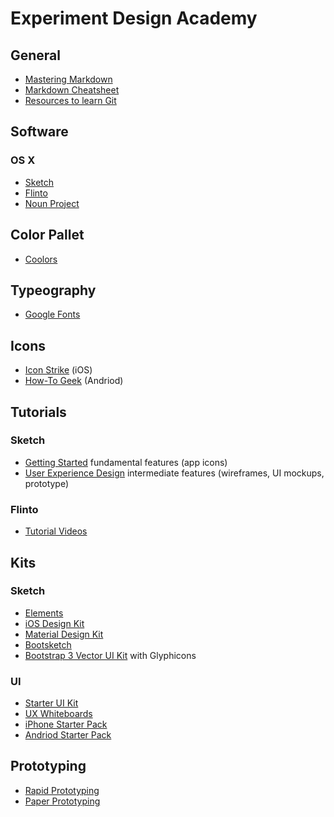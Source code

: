 # Experiment Design Academy

## General
* [Mastering Markdown](https://guides.github.com/features/mastering-markdown/)
* [Markdown Cheatsheet](https://github.com/adam-p/markdown-here/wiki/Markdown-Cheatsheet)
* [Resources to learn Git](https://try.github.io/)

## Software
### OS X
* [Sketch](https://www.sketchapp.com/)
* [Flinto](https://www.flinto.com/)
* [Noun Project](https://thenounproject.com/for-mac/)

## Color Pallet
* [Coolors](https://coolors.co/ff6200-ffbfa6-ffdccd-ffffff-ff8e5e)

## Typeography
* [Google Fonts](https://fonts.google.com/)

## Icons
* [Icon Strike](https://www.flinto.com/strike) (iOS)
* [How-To Geek](https://www.howtogeek.com/196087/how-to-add-websites-to-the-home-screen-on-any-smartphone-or-tablet/) (Andriod)

## Tutorials
### Sketch  
* [Getting Started](http://sketchmaster.com/#course-2) fundamental features (app icons)
* [User Experience Design](http://sketchmaster.com/#course-2) intermediate features (wireframes, UI mockups, prototype)
### Flinto
* [Tutorial Videos](https://www.flinto.com/learn/tutorial_videos)

## Kits
### Sketch
* [Elements](https://sketchapp.com/elements)
* [iOS Design Kit](https://iosdesignkit.io/)
* [Material Design Kit](https://materialdesignkit.com/)
* [Bootsketch](https://www.bootsketch.com/)
* [Bootstrap 3 Vector UI Kit](http://bootstrapuikit.com/) with Glyphicons

### UI
* [Starter UI Kit](https://www.playtemplate.com/products/starter-kit)
* [UX Whiteboards](http://www.uxwhiteboards.com/)
* [iPhone Starter Pack](https://www.uistencils.com/products/the-ui-stencils-starter-pack?variant=690677433)
* [Andriod Starter Pack](https://www.uistencils.com/products/the-ui-stencils-starter-pack?variant=1600363588)

## Prototyping
* [Rapid Prototyping](http://www.designkit.org/methods/26)
* [Paper Prototyping](https://www.uxpin.com/studio/blog/paper-prototyping-the-practical-beginners-guide/)
